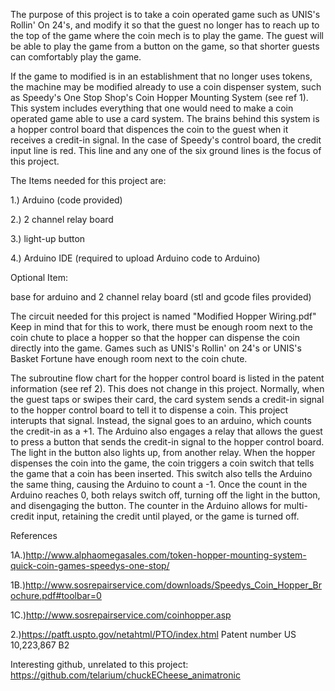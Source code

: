 The purpose of this project is to take a coin operated game such as UNIS's Rollin' On 24's, and modify it so that the guest no longer has to reach up to the top of the game where the coin mech is to play the game. The guest will be able to play the game from a button on the game, so that shorter guests can comfortably play the game.

If the game to modified is in an establishment that no longer uses tokens, the machine may be modified already to use a coin dispenser system, such as Speedy's One Stop Shop's Coin Hopper Mounting System (see ref 1). This system includes everything that one would need to make a coin operated game able to use a card system. The brains behind this system is a hopper control board that dispences the coin to the guest when it receives a credit-in signal. In the case of Speedy's control board, the credit input line is red. This line and any one of the six ground lines is the focus of this project.

The Items needed for this project are:

1.) Arduino (code provided)

2.) 2 channel relay board

3.) light-up button

4.) Arduino IDE (required to upload Arduino code to Arduino)

Optional Item:

base for arduino and 2 channel relay board (stl and gcode files provided)

The circuit needed for this project is named "Modified Hopper Wiring.pdf" Keep in mind that for this to work, there must be enough room next to the coin chute to place a hopper so that the hopper can dispense the coin directly into the game. Games such as UNIS's Rollin' on 24's or UNIS's Basket Fortune have enough room next to the coin chute.

The subroutine flow chart for the hopper control board is listed in the patent information (see ref 2). This does not change in this project. Normally, when the guest taps or swipes their card, the card system sends a credit-in signal to the hopper control board to tell it to dispense a coin. This project interupts that signal. Instead, the signal goes to an arduino, which counts the credit-in as a +1. The Arduino also engages a relay that allows the guest to press a button that sends the credit-in signal to the hopper control board. The light in the button also lights up, from another relay. When the hopper dispenses the coin into the game, the coin triggers a coin switch that tells the game that a coin has been inserted. This switch also tells the Arduino the same thing, causing the Arduino to count a -1. Once the count in the Arduino reaches 0, both relays switch off, turning off the light in the button, and disengaging the button. The counter in the Arduino allows for multi-credit input, retaining the credit until played, or the game is turned off.


References

1A.)http://www.alphaomegasales.com/token-hopper-mounting-system-quick-coin-games-speedys-one-stop/
        
1B.)http://www.sosrepairservice.com/downloads/Speedys_Coin_Hopper_Brochure.pdf#toolbar=0
        
1C.)http://www.sosrepairservice.com/coinhopper.asp

2.)https://patft.uspto.gov/netahtml/PTO/index.html Patent number US 10,223,867 B2


Interesting github, unrelated to this project: https://github.com/telarium/chuckECheese_animatronic
